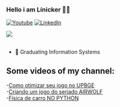 ### Hello i am Línicker 👋🏻

[![Youtube](https://img.shields.io/badge/YouTube-FF0000?style=for-the-badge&logo=youtube&logoColor=white)](https://www.youtube.com/@kost337)
[![LinkedIn](https://img.shields.io/badge/LinkedIn-0077B5?style=for-the-badge&logo=linkedin&logoColor=white)](https://www.linkedin.com/in/l%C3%ADnicker-ostroski-b78034269/)

<a href="https://github-readme-stats.vercel.app/api?username=LinickerOstroski&show_icons=true&theme=dracula">
  <img align="center" src="https://github-readme-stats.vercel.app/api?username=LinickerOstroski&show_icons=true&theme=dracula" />
</a>
<br><br/>


<!--
<a href="https://github-readme-stats.vercel.app/api/top-langs/?username=LinickerOstroski&layout=compact">
  <img align="center" src="https://github-readme-stats.vercel.app/api/top-langs/?username=LinickerOstroski&layout=compact" />
</a>


### Technologies i'm using 🖥️


<div style= "display: inline_block"><br/>
  <img align = "center" alt= "git" src = "https://img.shields.io/badge/GIT-E44C30?style=for-the-badge&logo=git&logoColor=white" />
  <img align = "center" alt= "git" src = "https://img.shields.io/badge/JavaScript-F7DF1E?style=for-the-badge&logo=javascript&logoColor=black" />
  <img align = "center" alt= "SQL Workbench" src = "https://img.shields.io/badge/MySQL-005C84?style=for-the-badge&logo=mysql&logoColor=white" />
  <img align = "center" alt= "HTML" src = "https://img.shields.io/badge/Vscode-007ACC?style=for-the-badge&logo=visual-studio-code&logoColor=white" />
  <br><br/>
  <img align = "center" alt= "Blender" src = "https://img.shields.io/badge/blender-%23F5792A.svg?style=for-the-badge&logo=blender&logoColor=white" />
  <img align = "center" alt= "CSS" src = "https://img.shields.io/badge/css3-%231572B6.svg?style=for-the-badge&logo=css3&logoColor=white" />
  <img align = "center" alt= "HTML" src = "https://img.shields.io/badge/html5-%23E34F26.svg?style=for-the-badge&logo=html5&logoColor=white" />
  <img align = "center" alt= "HTML" src = "https://img.shields.io/badge/java-%23ED8B00.svg?style=for-the-badge&logo=openjdk&logoColor=white" />
-->
- 📘 Graduating Information Systems

## Some videos of my channel:

-[Como otimizar seu jogo no UPBGE](https://www.youtube.com/watch?v=8QVvmya02yM&ab_channel=Kost)<br/>
-[Criando um jogo do seriado AIRWOLF](https://www.youtube.com/watch?v=zrqcBKpr3dk&ab_channel=Kost)<br/>
-[Física de carro NO PYTHON](https://www.youtube.com/watch?v=w4MEoqmSipk&ab_channel=Kost)<br/>


<!--
**LinickerOstroski/LinickerOstroski** is a ✨ _special_ ✨ repository because its `README.md` (this file) appears on your GitHub profile.

Here are some ideas to get you started:

- 🔭 I’m currently working on ...
- 🌱 I’m currently learning ...
- 👯 I’m looking to collaborate on ...
- 🤔 I’m looking for help with ...
- 💬 Ask me about ...
- 📫 How to reach me: ...
- 😄 Pronouns: ...
- ⚡ Fun fact: ...
-->
